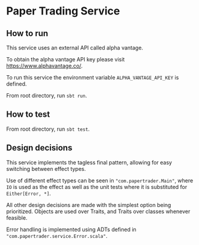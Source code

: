 # Paper Trading Service

## How to run

This service uses an external API called alpha vantage. 

To obtain the alpha vantage API key please visit https://www.alphavantage.co/.

To run this service the environment variable `ALPHA_VANTAGE_API_KEY` is defined.

From root directory, run `sbt run`.

## How to test

From root directory, run `sbt test`.

## Design decisions

This service implements the tagless final pattern, allowing for easy switching between effect types.

Use of different effect types can be seen in `"com.papertrader.Main"`, where `IO` is used as the effect as well as the unit tests where it is substituted for `Either[Error, *]`.

All other design decisions are made with the simplest option being prioritized. Objects are used over Traits, and Traits over classes whenever feasible.

Error handling is implemented using ADTs defined in `"com.papertrader.service.Error.scala"`.
